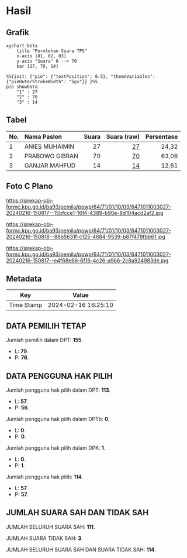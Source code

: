 # Hasil

## Grafik

```mermaid
xychart-beta
    title "Perolehan Suara TPS"
    x-axis [01, 02, 03]
    y-axis "Suara" 0 --> 70
    bar [27, 70, 14]
```

```mermaid
%%{init: {"pie": {"textPosition": 0.5}, "themeVariables": {"pieOuterStrokeWidth": "5px"}} }%%
pie showData
    "1" : 27
    "2" : 70
    "3" : 14
```

## Tabel

| No. | Nama Paslon    | Suara | Suara (raw) | Persentase |
|:--- |:-------------- | -----:| -----------:| ----------:|
| 1   | ANIES MUHAIMIN | 27    | [27][p-1]   | 24,32      |
| 2   | PRABOWO GIBRAN | 70    | [70][p-2]   | 63,06      |
| 3   | GANJAR MAHFUD  | 14    | [14][p-3]   | 12,61      |


[p-1]: https://github.com/gigit-pemilu/pemilu-2024-64-kalimantan-timur/blob/main/pilpres/hitung-suara/sub/64-kalimantan-timur/sub/71-kota-balikpapan/sub/01-balikpapan-timur/sub/1003-teritip/sub/027-tps/sub/paslon-1.txt
[p-2]: https://github.com/gigit-pemilu/pemilu-2024-64-kalimantan-timur/blob/main/pilpres/hitung-suara/sub/64-kalimantan-timur/sub/71-kota-balikpapan/sub/01-balikpapan-timur/sub/1003-teritip/sub/027-tps/sub/paslon-2.txt
[p-3]: https://github.com/gigit-pemilu/pemilu-2024-64-kalimantan-timur/blob/main/pilpres/hitung-suara/sub/64-kalimantan-timur/sub/71-kota-balikpapan/sub/01-balikpapan-timur/sub/1003-teritip/sub/027-tps/sub/paslon-3.txt

## Foto C Plano

https://sirekap-obj-formc.kpu.go.id/ba93/pemilu/ppwp/64/71/01/10/03/6471011003027-20240216-150817--15bfcce1-16f4-4389-b90e-8d104acd2af2.jpg

https://sirekap-obj-formc.kpu.go.id/ba93/pemilu/ppwp/64/71/01/10/03/6471011003027-20240216-150818--88b5631f-c125-4684-9539-b87f478fbb61.jpg

https://sirekap-obj-formc.kpu.go.id/ba93/pemilu/ppwp/64/71/01/10/03/6471011003027-20240216-150817--e4f68e66-6f16-4c26-a9b6-2c8a924983de.jpg


## Metadata

| Key        | Value               |
| ---------- | ------------------- |
| Time Stamp | 2024-02-16 16:25:10 |


## DATA PEMILIH TETAP

Jumlah pemilih dalam DPT: **155**.
 * L: **79**.
 * P: **76**.

## DATA PENGGUNA HAK PILIH

Jumlah pengguna hak pilih dalam DPT: **113**.
 * L: **57**.
 * P: **56**.

Jumlah pengguna hak pilih dalam DPTb: **0**.
 * L: **0**.
 * P: **0**.

Jumlah pengguna hak pilih dalam DPK: **1**.
 * L: **0**.
 * P: **1**.

Jumlah pengguna hak pilih: **114**.
 * L: **57**.
 * P: **57**.

## JUMLAH SUARA SAH DAN TIDAK SAH

JUMLAH SELURUH SUARA SAH: **111**.

JUMLAH SUARA TIDAK SAH: **3**.

JUMLAH SELURUH SUARA SAH DAN SUARA TIDAK SAH: **114**.


